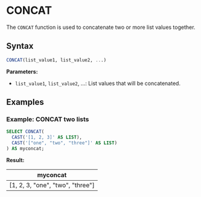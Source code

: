 # CONCAT

The `CONCAT` function is used to concatenate two or more list values together.

## Syntax

```sql
CONCAT(list_value1, list_value2, ...)
```

**Parameters:**

- `list_value1`, `list_value2`, ...: List values that will be concatenated.

## Examples

### Example: CONCAT two lists

```sql
SELECT CONCAT(
  CAST('[1, 2, 3]' AS LIST),
  CAST('["one", "two", "three"]' AS LIST)
) AS myconcat;
```

**Result:**

| myconcat                            |
|-------------------------------------|
| [1, 2, 3, "one", "two", "three"]    |

